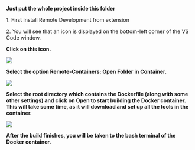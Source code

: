 <strong>Just put the whole project inside this folder</strong>

<p>1. First install Remote Development from extension</p>

<p>2. You will see that an icon is displayed on the bottom-left corner of the VS Code window.</p>

<strong>Click on this icon.<strong>

<img src = "https://github.com/yasharth291/talawa/blob/master/assets/images/docker_1.jpg">

<p>Select the option Remote-Containers: Open Folder in Container.</p>

<img src = "https://github.com/yasharth291/talawa/blob/master/assets/images/docker_2.jpg">

<p>Select the root directory which contains the Dockerfile (along with some other settings) and click on Open to start building the Docker container. This will take some time, as it will download and set up all the tools in the container.</p>

<img src = "https://github.com/yasharth291/talawa/blob/master/assets/images/docker_3.jpeg">

<p>After the build finishes, you will be taken to the bash terminal of the Docker container.</p>


